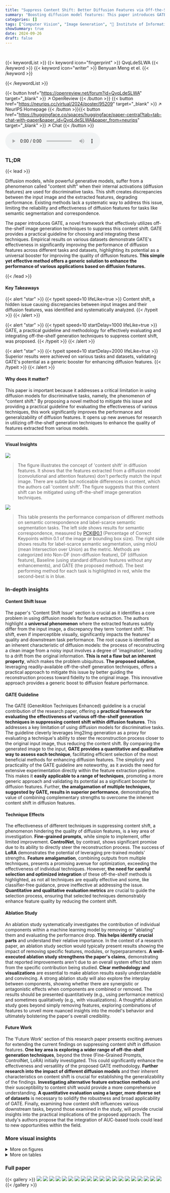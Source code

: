 ```yaml
---
title: "Suppress Content Shift: Better Diffusion Features via Off-the-Shelf Generation Techniques"
summary: "Boosting diffusion model features: This paper introduces GATE, a novel method to suppress 'content shift' in diffusion features, improving their quality via off-the-shelf generation techniques."
categories: []
tags: ["Computer Vision", "Image Generation", "🏢 Institute of Information Engineering, CAS",]
showSummary: true
date: 2024-09-26
draft: false
---
```


<br>

{{< keywordList >}}
{{< keyword icon="fingerprint" >}} QvqLdeSLWA {{< /keyword >}}
{{< keyword icon="writer" >}} Benyuan Meng et el. {{< /keyword >}}
 
{{< /keywordList >}}

{{< button href="https://openreview.net/forum?id=QvqLdeSLWA" target="_blank" >}}
↗ OpenReview
{{< /button >}}
{{< button href="https://neurips.cc/virtual/2024/poster/95209" target="_blank" >}}
↗ NeurIPS Homepage
{{< /button >}}{{< button href="https://huggingface.co/spaces/huggingface/paper-central?tab=tab-chat-with-paper&paper_id=QvqLdeSLWA&paper_from=neurips" target="_blank" >}}
↗ Chat
{{< /button >}}



<audio controls>
    <source src="https://ai-paper-reviewer.com/QvqLdeSLWA/podcast.wav" type="audio/wav">
    Your browser does not support the audio element.
</audio>


### TL;DR


{{< lead >}}

Diffusion models, while powerful generative models, suffer from a phenomenon called "content shift" when their internal activations (diffusion features) are used for discriminative tasks.  This shift creates discrepancies between the input image and the extracted features, degrading performance. Existing methods lack a systematic way to address this issue, limiting the reliability and effectiveness of diffusion features for tasks like semantic segmentation and correspondence.

The paper introduces GATE, a novel framework that effectively utilizes off-the-shelf image generation techniques to suppress this content shift.  GATE provides a practical guideline for choosing and integrating these techniques. Empirical results on various datasets demonstrate GATE's effectiveness in significantly improving the performance of diffusion features across different tasks and datasets, highlighting its potential as a universal booster for improving the quality of diffusion features. **This simple yet effective method offers a generic solution to enhance the performance of various applications based on diffusion features.**

{{< /lead >}}


#### Key Takeaways

{{< alert "star" >}}
{{< typeit speed=10 lifeLike=true >}} Content shift, a hidden issue causing discrepancies between input images and their diffusion features, was identified and systematically analyzed. {{< /typeit >}}
{{< /alert >}}

{{< alert "star" >}}
{{< typeit speed=10 startDelay=1000 lifeLike=true >}} GATE, a practical guideline and methodology for effectively evaluating and integrating off-the-shelf generation techniques to suppress content shift, was proposed. {{< /typeit >}}
{{< /alert >}}

{{< alert "star" >}}
{{< typeit speed=10 startDelay=2000 lifeLike=true >}} Superior results were achieved on various tasks and datasets, validating GATE's potential as a generic booster for enhancing diffusion features. {{< /typeit >}}
{{< /alert >}}

#### Why does it matter?
This paper is important because it addresses a critical limitation in using diffusion models for discriminative tasks, namely, the phenomenon of "content shift." By proposing a novel method to mitigate this issue and providing a practical guideline for evaluating the effectiveness of various techniques, this work significantly improves the performance and generalizability of diffusion features. It opens up new avenues for research in utilizing off-the-shelf generation techniques to enhance the quality of features extracted from various models.

------
#### Visual Insights



![](https://ai-paper-reviewer.com/QvqLdeSLWA/figures_1_1.jpg)

> The figure illustrates the concept of 'content shift' in diffusion features.  It shows that the features extracted from a diffusion model (convolutional and attention features) don't perfectly match the input image. There are subtle but noticeable differences in content, which the authors call 'content shift'. The figure suggests that this content shift can be mitigated using off-the-shelf image generation techniques.





![](https://ai-paper-reviewer.com/QvqLdeSLWA/tables_8_1.jpg)

> This table presents the performance comparison of different methods on semantic correspondence and label-scarce semantic segmentation tasks.  The left side shows results for semantic correspondence, measured by PCK@0.1 (Percentage of Correct Keypoints within 0.1 of the image or bounding box size). The right side shows results for label-scarce semantic segmentation, using mIoU (mean Intersection over Union) as the metric.  Methods are categorized into Non-DF (non-diffusion feature), DF (diffusion feature), Baseline (using standard diffusion features without any enhancements), and GATE (the proposed method).  The best performing method for each task is highlighted in red, while the second-best is in blue.





### In-depth insights


#### Content Shift Issue
The paper's 'Content Shift Issue' section is crucial as it identifies a core problem in using diffusion models for feature extraction.  The authors highlight a **universal phenomenon** where the extracted features subtly differ from the input image, a discrepancy they term 'content shift'. This shift, even if imperceptible visually, significantly impacts the features' quality and downstream task performance. The root cause is identified as an inherent characteristic of diffusion models: the process of reconstructing a clean image from a noisy input involves a degree of 'imagination', leading to a drift from the original information.  **This is not a flaw but an inherent property**, which makes the problem ubiquitous.  **The proposed solution**, leveraging readily-available off-the-shelf generation techniques, offers a practical approach to mitigate this issue by better guiding the reconstruction process toward fidelity to the original image. This innovative approach provides a generic boost to diffusion feature performance.

#### GATE Guideline
The GATE (GenerAtion Techniques Enhanced) guideline is a crucial contribution of the research paper, offering a **practical framework for evaluating the effectiveness of various off-the-shelf generation techniques in suppressing content shift within diffusion features**.  This addresses a key limitation of using diffusion models for discriminative tasks.  The guideline cleverly leverages Img2Img generation as a proxy for evaluating a technique's ability to steer the reconstruction process closer to the original input image, thus reducing the content shift. By comparing the generated image to the input, **GATE provides a quantitative and qualitative way to assess each technique**, facilitating efficient selection of the most beneficial methods for enhancing diffusion features.  The simplicity and practicality of the GATE guideline are noteworthy, as it avoids the need for extensive experimentation directly within the feature extraction pipeline.  This makes it **easily applicable to a range of techniques**, promoting a more generic approach and validating its potential as a significant booster for diffusion features.  Further, **the amalgamation of multiple techniques, suggested by GATE, results in superior performance**, demonstrating the value of combining complementary strengths to overcome the inherent content shift in diffusion features.

#### Technique Effects
The effectiveness of different techniques in suppressing content shift, a phenomenon hindering the quality of diffusion features, is a key area of investigation.  **Fine-grained prompts**, while simple to implement, offer limited improvement.  **ControlNet**, by contrast, shows significant promise due to its ability to directly steer the reconstruction process.  The success of **LoRA** demonstrates the potential of leveraging pre-trained models' strengths.  **Feature amalgamation**, combining outputs from multiple techniques, presents a promising avenue for optimization, exceeding the effectiveness of individual techniques. However,  **the need for careful selection and optimized integration** of these off-the-shelf methods is highlighted, as not all techniques are equally effective and some, like classifier-free guidance, prove ineffective at addressing the issue.  **Quantitative and qualitative evaluation metrics** are crucial to guide the selection process, ensuring that selected techniques demonstrably enhance feature quality by reducing the content shift.

#### Ablation Study
An ablation study systematically investigates the contribution of individual components within a machine learning model by removing or "ablating" them and evaluating the performance drop.  **This helps identify crucial parts** and understand their relative importance. In the context of a research paper, an ablation study section would typically present results showing the impact of removing specific features, modules, or hyperparameters.  **A well-executed ablation study strengthens the paper's claims**, demonstrating that reported improvements aren't due to an overall system effect but stem from the specific contribution being studied.  **Clear methodology and visualizations** are essential to make ablation results easily understandable and convincing. A strong ablation study will also explore the interplay between components, showing whether there are synergistic or antagonistic effects when components are combined or removed.  The results should be presented quantitatively (e.g., using performance metrics) and sometimes qualitatively (e.g., with visualizations).  A thoughtful ablation study goes beyond simply removing features, exploring combinations of features to unveil more nuanced insights into the model's behavior and ultimately bolstering the paper's overall credibility.

#### Future Work
The 'Future Work' section of this research paper presents exciting avenues for extending the current findings on suppressing content shift in diffusion features.  **One key area is exploring a wider range of off-the-shelf generation techniques**, beyond the three (Fine-Grained Prompts, ControlNet, LoRA) initially investigated.  This could significantly enhance the effectiveness and versatility of the proposed GATE methodology.  **Further research into the impact of different diffusion models** and their inherent characteristics on content shift is crucial for establishing the generalizability of the findings.  **Investigating alternative feature extraction methods** and their susceptibility to content shift would provide a more comprehensive understanding.  **A quantitative evaluation using a larger, more diverse set of datasets** is necessary to solidify the robustness and broad applicability of GATE.  Finally, examining how content shift influences various downstream tasks, beyond those examined in the study, will provide crucial insights into the practical implications of the proposed approach. The study's authors propose that the integration of AUC-based tools could lead to new opportunities within the field.


### More visual insights

<details>
<summary>More on figures
</summary>


![](https://ai-paper-reviewer.com/QvqLdeSLWA/figures_3_1.jpg)

> This figure illustrates the feature extraction process.  It starts with an input image, which is encoded using a Variational Autoencoder (VAE) and then noise is added. This noisy image is fed into a pre-trained diffusion UNet.  The UNet's activations from the upsampling stages are collected as convolutional features.  Additionally, the average of the similarity maps from the cross-attention layers is taken as the attention features. These features are then used for downstream discriminative tasks.


![](https://ai-paper-reviewer.com/QvqLdeSLWA/figures_3_2.jpg)

> This figure shows the results of an experiment testing the impact of prompt quality on the performance of a model.  Two datasets, Horse-21 (high-quality images) and CIFAR-10 (low-quality images) were used.  Different prompts were used which reflected different levels of image quality (low, neutral, high). The results show that using prompts that accurately describe the image quality leads to better performance, suggesting that content shift (differences between the features and the input image) negatively impacts the model's performance, especially at small timesteps.


![](https://ai-paper-reviewer.com/QvqLdeSLWA/figures_4_1.jpg)

> This figure visualizes the process of content shift in diffusion models. It shows how the early activations of a diffusion model add noise to the input image (a). These noisy inputs are progressively denoised by the model, and in the middle stages (d), a reconstructed 'clean' activation is obtained. However, this reconstructed image (d) differs from the original input image (a). This difference, what authors call 'content shift', is caused by information lost during the noisy process and subsequent reconstruction. The final output noise (e) demonstrates the model's attempt to refine this reconstructed activation toward the original image, further illustrating that the content shift occurs during the reconstruction phase.


![](https://ai-paper-reviewer.com/QvqLdeSLWA/figures_5_1.jpg)

> This figure illustrates the proposed GATE (GenerAtion Techniques Enhanced) guideline and its implementation.  The GATE guideline uses Img2Img generation to evaluate whether a generation technique reduces content shift in diffusion features.  A technique is considered helpful if it generates an image closer to the original input.  The implementation uses three generation techniques (Fine-Grained Prompts, ControlNet, and LoRA) and combines features from these techniques using feature amalgamation.


![](https://ai-paper-reviewer.com/QvqLdeSLWA/figures_6_1.jpg)

> This figure shows the results of image-to-image (Img2Img) generation using three different techniques: Fine-Grained Prompts, ControlNet, and LoRA. Each technique aims to suppress content shift in diffusion features by steering the reconstruction process towards the original clean image. The input image is shown alongside the reference image (generated using a high-repainting Img2Img approach to amplify content divergence), as well as the results obtained with each generation technique.  The figure visually demonstrates the effectiveness of these techniques in mitigating content shift and improving the quality of diffusion features, supporting the claim that off-the-shelf generation techniques can be effectively used to improve diffusion features.


![](https://ai-paper-reviewer.com/QvqLdeSLWA/figures_6_2.jpg)

> This figure visualizes the impact of different timesteps and generation techniques on diffusion features. The top row displays features extracted using the basic model at various timesteps, showing the evolution of features during the reconstruction process.  The bottom row showcases features obtained by combining different generation techniques, illustrating how these methods enhance the diversity of the generated features. This diversity is crucial because it enhances robustness and generalizability when these features are used in downstream tasks.


![](https://ai-paper-reviewer.com/QvqLdeSLWA/figures_9_1.jpg)

> This figure shows the effect of the proposed GATE method on feature quality without using feature amalgamation. It displays feature visualizations (attention and convolutional features) for three different images using different methods: baseline, fine-grained prompts, ControlNet, LORA, and all combined. The results show that using the proposed GATE method enhances feature quality and improves the ability to focus on specific features, even in complex scenes, compared to using the baseline method. The mIoU performance is also shown for each method on a single Horse-21 split.


![](https://ai-paper-reviewer.com/QvqLdeSLWA/figures_16_1.jpg)

> This figure illustrates the concept of 'content shift' in diffusion features.  The input image (a horse) is processed by a diffusion model, and the resulting features (activations within the model) are shown.  The key point is that the features don't perfectly match the input image; there are subtle differences, which the authors refer to as content shift.  These differences impede the accuracy of using these features for downstream tasks. The figure shows that this can be mitigated through off-the-shelf generation techniques.


![](https://ai-paper-reviewer.com/QvqLdeSLWA/figures_19_1.jpg)

> This figure shows the impact of using the proposed GATE method without feature amalgamation.  It displays three example images (a kitchen, a street scene, and a portrait), and their corresponding convolutional and attention features. Each image's features are shown under different conditions (Baseline, Fine-Grained Prompts, ControlNet, LoRA, and All Combined). This visualization allows for a qualitative comparison of the effects of the individual and combined methods on content shift and feature clarity. The mIoU performance metric for a single Horse-21 split is provided below each image, highlighting the relative success of each approach.


![](https://ai-paper-reviewer.com/QvqLdeSLWA/figures_20_1.jpg)

> This figure illustrates the proposed GATE (GenerAtion Techniques Enhanced) guideline and its implementation.  The GATE guideline evaluates the effectiveness of off-the-shelf generation techniques in suppressing content shift in diffusion features.  It uses Img2Img generation to assess whether a technique brings the generated image closer to the original input image. If it does, then the technique is considered to effectively suppress content shift. The implementation part shows how three chosen techniques (Fine-Grained Prompts, ControlNet, and LoRA) are combined and their features are amalgamated for better results. 


![](https://ai-paper-reviewer.com/QvqLdeSLWA/figures_22_1.jpg)

> This figure illustrates the concept of content shift in diffusion features.  It shows that there are differences between the input image and the features extracted from a diffusion model. These differences, termed 'content shift',  negatively impact the quality of diffusion features. The figure also proposes that off-the-shelf image generation techniques can be used to mitigate this content shift by leveraging the inherent connection between generation and feature extraction in diffusion models. The figure visually shows different stages in the process: input image, convolutional features directly from the diffusion model, and features after content shift suppression using generation techniques.


![](https://ai-paper-reviewer.com/QvqLdeSLWA/figures_22_2.jpg)

> This figure illustrates the problem of content shift in diffusion features.  The left side shows a standard diffusion model feature extraction process, highlighting the difference between the input image and the resulting features. This difference is labeled 'content shift'. The right side demonstrates how off-the-shelf generation techniques can be used to mitigate content shift and produce better features that are more consistent with the input image. This shows the core concept of the paper, which is to address the limitations of traditional diffusion feature extraction by leveraging readily available image generation techniques.


![](https://ai-paper-reviewer.com/QvqLdeSLWA/figures_22_3.jpg)

> This figure illustrates the concept of 'content shift' in diffusion features. It shows that the features extracted from a diffusion model often differ from the input image in terms of content, such as the exact shape of an object. This difference hinders the performance of diffusion features in discriminative tasks. The figure also suggests that off-the-shelf generation techniques can be used to suppress content shift and improve the quality of diffusion features.


![](https://ai-paper-reviewer.com/QvqLdeSLWA/figures_22_4.jpg)

> This figure illustrates the concept of content shift in diffusion features.  It shows how the features extracted from a diffusion model (the 'Diffusion Model' box) can differ from the input image. These differences are highlighted as 'Content Shift'. The figure proposes that off-the-shelf generation techniques can be used to mitigate this content shift, leading to better features. It visually compares convolutional features, attention features, and how the application of generation techniques affects the features, resulting in suppressed content shift and better features.


![](https://ai-paper-reviewer.com/QvqLdeSLWA/figures_22_5.jpg)

> This figure illustrates the concept of content shift in diffusion features.  It shows how the features extracted from a diffusion model (the internal activations) can differ from the input image. These differences, termed 'content shift,' represent discrepancies in details such as object shapes and exact forms. The figure highlights that these differences can be mitigated by applying off-the-shelf image generation techniques to the process of feature extraction.  The figure visually compares input images to their corresponding convolutional and attention features (produced by the diffusion model), clearly showing the differences in content between the input and the features. It then suggests that the content shift can be reduced by using off-the-shelf image generation techniques during the feature extraction process.


![](https://ai-paper-reviewer.com/QvqLdeSLWA/figures_22_6.jpg)

> The figure illustrates the concept of content shift in diffusion features, which is a discrepancy between input images and the features extracted from a diffusion model.  It shows how off-the-shelf generation techniques can potentially mitigate this issue by reducing the difference between the input and the generated features.  The figure uses visual examples to highlight the problem and proposed solution.


</details>




<details>
<summary>More on tables
</summary>


![](https://ai-paper-reviewer.com/QvqLdeSLWA/tables_8_2.jpg)
> This table presents the results of the proposed GATE method on two standard semantic segmentation datasets: ADE20K and CityScapes.  It compares the performance of GATE against other state-of-the-art (SOTA) methods. The metrics used are mean Intersection over Union (mIoU), overall accuracy (aAcc), and mean accuracy (mAcc). The best performing method for each metric is highlighted in red, and the second-best is in blue, indicating the relative improvements achieved by GATE.

![](https://ai-paper-reviewer.com/QvqLdeSLWA/tables_16_1.jpg)
> This table presents the results of an experiment comparing the effectiveness of ControlNet and IP-Adapter in suppressing content shift.  The metric used is mIoU (mean Intersection over Union), a common evaluation metric for semantic segmentation.  The table shows that using only ControlNet within the GATE framework leads to a higher mIoU than using only IP-Adapter or no technique at all (DDPM baseline). The full GATE approach (combining both techniques) achieves the highest mIoU, indicating that combining multiple techniques is beneficial for suppressing content shift and improving the overall performance of diffusion features.

![](https://ai-paper-reviewer.com/QvqLdeSLWA/tables_18_1.jpg)
> This table presents the results of applying the GATE method to SDXL features. It compares the performance of using only basic features (Baseline), using basic features along with a single technique (Individual), and using basic features along with multiple techniques (Combined). The mIoU metric is used to evaluate the performance, and the best result for each setting is highlighted in red. The table demonstrates that combining multiple techniques through GATE improves the quality of features.

![](https://ai-paper-reviewer.com/QvqLdeSLWA/tables_18_2.jpg)
> This table presents the quantitative results of the proposed GATE method on semantic correspondence and label-scarce semantic segmentation tasks.  It compares the performance of GATE against various state-of-the-art (SOTA) methods.  The left side shows results for semantic correspondence (measured by PCK@0.1), while the right side displays results for label-scarce semantic segmentation (measured by mIoU).  The best performing method for each metric is highlighted in red, with the second-best in blue.  The table demonstrates the effectiveness of GATE in enhancing the performance of diffusion features on these tasks.

![](https://ai-paper-reviewer.com/QvqLdeSLWA/tables_19_1.jpg)
> This table presents the results of an ablation study on the Horse-21 dataset, investigating the impact of feature amalgamation on model performance.  Different combinations of feature extraction methods (Basic, Basic* (different timestep), Fine-Grained Prompts, ControlNet, and LoRA) were evaluated and their mIoU scores are reported. The goal was to determine if combining multiple feature extraction techniques improved performance compared to using only one method or using different timesteps.

![](https://ai-paper-reviewer.com/QvqLdeSLWA/tables_21_1.jpg)
> This table presents the results of an ablation study on the number of weight assigners used in the feature amalgamation process.  The mIoU (mean Intersection over Union) metric, indicating the performance of semantic correspondence, is reported for different numbers of weight assigners (1 to 4). The results are shown for two different training durations: 1x and 2x the training steps.  The 'Gain' column shows the performance improvement compared to the 1x training steps. The best result for each number of weight assigners is highlighted in red. The table helps demonstrate that adding more weight assigners can enhance performance, but there's a trade-off with training time and computational cost.

![](https://ai-paper-reviewer.com/QvqLdeSLWA/tables_21_2.jpg)
> This table presents the accuracy results (%) for image classification on the CIFAR10 dataset.  Three methods are compared: ResNet-50 (a standard convolutional neural network), a baseline using diffusion features without the proposed GATE technique, and the proposed GATE method.  The results show that the GATE method outperforms both ResNet-50 and the diffusion feature baseline, indicating its effectiveness in improving the quality of diffusion features for image classification.

</details>




### Full paper

{{< gallery >}}
<img src="https://ai-paper-reviewer.com/QvqLdeSLWA/1.png" class="grid-w50 md:grid-w33 xl:grid-w25" />
<img src="https://ai-paper-reviewer.com/QvqLdeSLWA/2.png" class="grid-w50 md:grid-w33 xl:grid-w25" />
<img src="https://ai-paper-reviewer.com/QvqLdeSLWA/3.png" class="grid-w50 md:grid-w33 xl:grid-w25" />
<img src="https://ai-paper-reviewer.com/QvqLdeSLWA/4.png" class="grid-w50 md:grid-w33 xl:grid-w25" />
<img src="https://ai-paper-reviewer.com/QvqLdeSLWA/5.png" class="grid-w50 md:grid-w33 xl:grid-w25" />
<img src="https://ai-paper-reviewer.com/QvqLdeSLWA/6.png" class="grid-w50 md:grid-w33 xl:grid-w25" />
<img src="https://ai-paper-reviewer.com/QvqLdeSLWA/7.png" class="grid-w50 md:grid-w33 xl:grid-w25" />
<img src="https://ai-paper-reviewer.com/QvqLdeSLWA/8.png" class="grid-w50 md:grid-w33 xl:grid-w25" />
<img src="https://ai-paper-reviewer.com/QvqLdeSLWA/9.png" class="grid-w50 md:grid-w33 xl:grid-w25" />
<img src="https://ai-paper-reviewer.com/QvqLdeSLWA/10.png" class="grid-w50 md:grid-w33 xl:grid-w25" />
<img src="https://ai-paper-reviewer.com/QvqLdeSLWA/11.png" class="grid-w50 md:grid-w33 xl:grid-w25" />
<img src="https://ai-paper-reviewer.com/QvqLdeSLWA/12.png" class="grid-w50 md:grid-w33 xl:grid-w25" />
<img src="https://ai-paper-reviewer.com/QvqLdeSLWA/13.png" class="grid-w50 md:grid-w33 xl:grid-w25" />
<img src="https://ai-paper-reviewer.com/QvqLdeSLWA/14.png" class="grid-w50 md:grid-w33 xl:grid-w25" />
<img src="https://ai-paper-reviewer.com/QvqLdeSLWA/15.png" class="grid-w50 md:grid-w33 xl:grid-w25" />
<img src="https://ai-paper-reviewer.com/QvqLdeSLWA/16.png" class="grid-w50 md:grid-w33 xl:grid-w25" />
<img src="https://ai-paper-reviewer.com/QvqLdeSLWA/17.png" class="grid-w50 md:grid-w33 xl:grid-w25" />
<img src="https://ai-paper-reviewer.com/QvqLdeSLWA/18.png" class="grid-w50 md:grid-w33 xl:grid-w25" />
<img src="https://ai-paper-reviewer.com/QvqLdeSLWA/19.png" class="grid-w50 md:grid-w33 xl:grid-w25" />
<img src="https://ai-paper-reviewer.com/QvqLdeSLWA/20.png" class="grid-w50 md:grid-w33 xl:grid-w25" />
{{< /gallery >}}